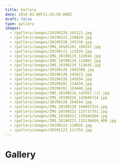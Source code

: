 ```yaml
---
title: Gallery
date: 2019-03-09T11:25:59.000Z
draft: false
type: gallery
images:
  - /gallery/images/20190220_145121.jpg
  - /gallery/images/20190223_110029.jpg
  - /gallery/images/20190220_145139.jpg
  - /gallery/images/IMG_20181201_160252.jpg
  - /gallery/images/20190112_115439.jpg
  - /gallery/images/IMG_20190119_113944.jpg
  - /gallery/images/IMG_20190119_114007.jpg
  - /gallery/images/IMG_20190119_113645.jpg
  - /gallery/images/20190126_1502500.jpg
  - /gallery/images/20190126_145823.jpg
  - /gallery/images/20190126_145834.jpg
  - /gallery/images/20190202_124459.jpg
  - /gallery/images/20190202_124448.jpg
  - /gallery/images/IMG_20190216_142921 (1).jpg
  - /gallery/images/IMG_20190216_143846714.jpg
  - /gallery/images/20190220_164144.jpg
  - /gallery/images/IMG_20190220_184947214.jpg
  - /gallery/images/IMG_20190221_115737351.jpg
  - /gallery/images/IMG_20190221_135844268.jpg
  - /gallery/images/IMG_20190221_115130459_HDR.jpg
  - /gallery/images/20190223_110026.jpg
  - /gallery/images/20191123_111754.jpg
---
```


# Gallery
